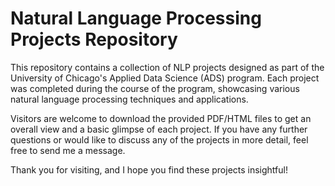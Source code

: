 # Natural Language Processing Projects Repository
This repository contains a collection of NLP projects designed as part of the University of Chicago's Applied Data Science (ADS) program. Each project was completed during the course of the program, showcasing various natural language processing techniques and applications.

Visitors are welcome to download the provided PDF/HTML files to get an overall view and a basic glimpse of each project. If you have any further questions or would like to discuss any of the projects in more detail, feel free to send me a message.

Thank you for visiting, and I hope you find these projects insightful!
